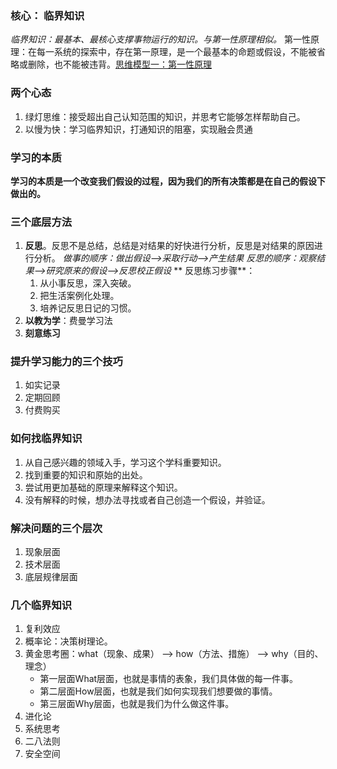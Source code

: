 ### 核心： 临界知识

*临界知识：最基本、最核心支撑事物运行的知识。与第一性原理相似。*
第一性原理：在每一系统的探索中，存在第一原理，是一个最基本的命题或假设，不能被省略或删除，也不能被违背。[思维模型一：第一性原理](https://sanwen8.cn/p/7a8cQmn.html)

### 两个心态

1. 绿灯思维：接受超出自己认知范围的知识，并思考它能够怎样帮助自己。
2. 以慢为快：学习临界知识，打通知识的阻塞，实现融会贯通

### 学习的本质

**学习的本质是一个改变我们假设的过程，因为我们的所有决策都是在自己的假设下做出的。**

### 三个底层方法

1. **反思**。反思不是总结，总结是对结果的好快进行分析，反思是对结果的原因进行分析。
      *做事的顺序：做出假设——>采取行动——>产生结果*
      *反思的顺序：观察结果——>研究原来的假设——>反思校正假设*
      ** 反思练习步骤**：
    1. 从小事反思，深入突破。
    2. 把生活案例化处理。
    3. 培养记反思日记的习惯。
2. **以教为学**：费曼学习法
3. **刻意练习**

### 提升学习能力的三个技巧

1. 如实记录
2. 定期回顾
3. 付费购买

### 如何找临界知识

1. 从自己感兴趣的领域入手，学习这个学科重要知识。
2. 找到重要的知识和原始的出处。
3. 尝试用更加基础的原理来解释这个知识。
4. 没有解释的时候，想办法寻找或者自己创造一个假设，并验证。


### 解决问题的三个层次

1. 现象层面
2. 技术层面
3. 底层规律层面

### 几个临界知识

1. 复利效应
2. 概率论：决策树理论。
3. 黄金思考圈：what（现象、成果） --> how（方法、措施） --> why（目的、理念）
    * 第一层面What层面，也就是事情的表象，我们具体做的每一件事。
    * 第二层面How层面，也就是我们如何实现我们想要做的事情。
    * 第三层面Why层面，也就是我们为什么做这件事。
4. 进化论
5. 系统思考
6. 二八法则
7. 安全空间










​    
